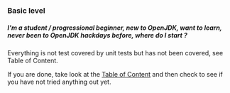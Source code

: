 ### Basic level

##### I'm a student / progressional beginner, new to OpenJDK, want to learn, never been to OpenJDK hackdays before, where do I start ?

Everything is not test covered by unit tests but has not been covered, see Table of Content.

If you are done, take look at the [Table of Content](http://neomatrix369.gitbooks.io/adoptopenjdk-getting-started-kit/content/) and then check to see if you have not tried anything out yet.
